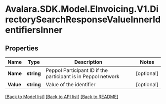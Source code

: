 # Avalara.SDK.Model.EInvoicing.V1.DirectorySearchResponseValueInnerIdentifiersInner

## Properties

Name | Type | Description | Notes
------------ | ------------- | ------------- | -------------
**Name** | **string** | Peppol Participant ID if the participant is in Peppol network | [optional] 
**Value** | **string** | Value of the identifier | [optional] 

[[Back to Model list]](../../../README.md#documentation-for-models) [[Back to API list]](../../../README.md#documentation-for-api-endpoints) [[Back to README]](../../../README.md)

